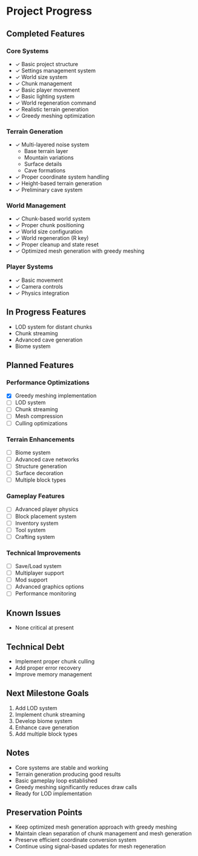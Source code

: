 # Project Progress

## Completed Features

### Core Systems
- ✓ Basic project structure
- ✓ Settings management system
- ✓ World size system
- ✓ Chunk management
- ✓ Basic player movement
- ✓ Basic lighting system
- ✓ World regeneration command
- ✓ Realistic terrain generation
- ✓ Greedy meshing optimization

### Terrain Generation
- ✓ Multi-layered noise system
  - Base terrain layer
  - Mountain variations
  - Surface details
  - Cave formations
- ✓ Proper coordinate system handling
- ✓ Height-based terrain generation
- ✓ Preliminary cave system

### World Management
- ✓ Chunk-based world system
- ✓ Proper chunk positioning
- ✓ World size configuration
- ✓ World regeneration (R key)
- ✓ Proper cleanup and state reset
- ✓ Optimized mesh generation with greedy meshing

### Player Systems
- ✓ Basic movement
- ✓ Camera controls
- ✓ Physics integration

## In Progress Features
- LOD system for distant chunks
- Chunk streaming
- Advanced cave generation
- Biome system

## Planned Features

### Performance Optimizations
- [x] Greedy meshing implementation
- [ ] LOD system
- [ ] Chunk streaming
- [ ] Mesh compression
- [ ] Culling optimizations

### Terrain Enhancements
- [ ] Biome system
- [ ] Advanced cave networks
- [ ] Structure generation
- [ ] Surface decoration
- [ ] Multiple block types

### Gameplay Features
- [ ] Advanced player physics
- [ ] Block placement system
- [ ] Inventory system
- [ ] Tool system
- [ ] Crafting system

### Technical Improvements
- [ ] Save/Load system
- [ ] Multiplayer support
- [ ] Mod support
- [ ] Advanced graphics options
- [ ] Performance monitoring

## Known Issues
- None critical at present

## Technical Debt
- Implement proper chunk culling
- Add proper error recovery
- Improve memory management

## Next Milestone Goals
1. Add LOD system
2. Implement chunk streaming
3. Develop biome system
4. Enhance cave generation
5. Add multiple block types

## Notes
- Core systems are stable and working
- Terrain generation producing good results
- Basic gameplay loop established
- Greedy meshing significantly reduces draw calls
- Ready for LOD implementation

## Preservation Points
- Keep optimized mesh generation approach with greedy meshing
- Maintain clean separation of chunk management and mesh generation
- Preserve efficient coordinate conversion system
- Continue using signal-based updates for mesh regeneration